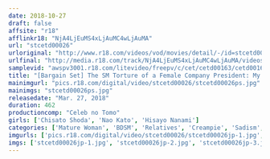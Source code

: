 ```yaml
---
date: 2018-10-27
draft: false
affsite: "r18"
afflinkr18: "NjA4LjEuMS4xLjAuMC4wLjAuMA"
url: "stcetd00026"
urloriginal: "http://www.r18.com/videos/vod/movies/detail/-/id=stcetd00026"
urlfinal: "http://media.r18.com/track/NjA4LjEuMS4xLjAuMC4wLjAuMA/videos/vod/movies/detail/-/id=stcetd00026"
samplevid: "awspv3001.r18.com/litevideo/freepv/c/cet/cetd00163/cetd00163_dmb_w.mp4"
title: "[Bargain Set] The SM Torture of a Female Company President: My Friend's Mother Forced to Repay Debts By Becoming a Creampie Sex Slave Nao Kato Chisato Shoda Hisayo Nanami"
mainimgurl: "pics.r18.com/digital/video/stcetd00026/stcetd00026ps.jpg"
mainimgs: "stcetd00026ps.jpg"
releasedate: "Mar. 27, 2018"
duration: 462
productioncomp: "Celeb no Tomo"
girls: ['Chisato Shoda', 'Nao Kato', 'Hisayo Nanami']
categories: ['Mature Woman', 'BDSM', 'Relatives', 'Creampie', 'Sadism', 'Set Items']
imgurls: ['pics.r18.com/digital/video/stcetd00026/stcetd00026jp-1.jpg', 'pics.r18.com/digital/video/stcetd00026/stcetd00026jp-2.jpg', 'pics.r18.com/digital/video/stcetd00026/stcetd00026jp-3.jpg', 'pics.r18.com/digital/video/stcetd00026/stcetd00026jp-4.jpg', 'pics.r18.com/digital/video/stcetd00026/stcetd00026jp-5.jpg', 'pics.r18.com/digital/video/stcetd00026/stcetd00026jp-6.jpg', 'pics.r18.com/digital/video/stcetd00026/stcetd00026jp-7.jpg', 'pics.r18.com/digital/video/stcetd00026/stcetd00026jp-8.jpg', 'pics.r18.com/digital/video/stcetd00026/stcetd00026jp-9.jpg', 'pics.r18.com/digital/video/stcetd00026/stcetd00026jp-10.jpg', 'pics.r18.com/digital/video/stcetd00026/stcetd00026jp-11.jpg', 'pics.r18.com/digital/video/stcetd00026/stcetd00026jp-12.jpg', 'pics.r18.com/digital/video/stcetd00026/stcetd00026jp-13.jpg', 'pics.r18.com/digital/video/stcetd00026/stcetd00026jp-14.jpg', 'pics.r18.com/digital/video/stcetd00026/stcetd00026jp-15.jpg', 'pics.r18.com/digital/video/stcetd00026/stcetd00026jp-16.jpg', 'pics.r18.com/digital/video/stcetd00026/stcetd00026jp-17.jpg', 'pics.r18.com/digital/video/stcetd00026/stcetd00026jp-18.jpg', 'pics.r18.com/digital/video/stcetd00026/stcetd00026jp-19.jpg', 'pics.r18.com/digital/video/stcetd00026/stcetd00026jp-20.jpg']
imgs: ['stcetd00026jp-1.jpg', 'stcetd00026jp-2.jpg', 'stcetd00026jp-3.jpg', 'stcetd00026jp-4.jpg', 'stcetd00026jp-5.jpg', 'stcetd00026jp-6.jpg', 'stcetd00026jp-7.jpg', 'stcetd00026jp-8.jpg', 'stcetd00026jp-9.jpg', 'stcetd00026jp-10.jpg', 'stcetd00026jp-11.jpg', 'stcetd00026jp-12.jpg', 'stcetd00026jp-13.jpg', 'stcetd00026jp-14.jpg', 'stcetd00026jp-15.jpg', 'stcetd00026jp-16.jpg', 'stcetd00026jp-17.jpg', 'stcetd00026jp-18.jpg', 'stcetd00026jp-19.jpg', 'stcetd00026jp-20.jpg']
---
```

